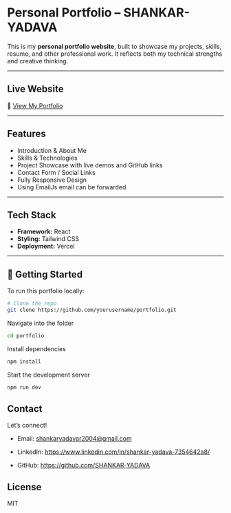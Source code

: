 #  Personal Portfolio – SHANKAR-YADAVA

This is my **personal portfolio website**, built to showcase my projects, skills, resume, and other professional work. It reflects both my technical strengths and creative thinking.

---

##  Live Website

🔗 [View My Portfolio](https://portfolio-omega-pink-95.vercel.app/)

---

##  Features

-  Introduction & About Me
-  Skills & Technologies
-  Project Showcase with live demos and GitHub links
-  Contact Form / Social Links
-  Fully Responsive Design
-  Using EmailJs email can be forwarded

---

##  Tech Stack

- **Framework:** React
- **Styling:** Tailwind CSS
- **Deployment:** Vercel

---

## 🚀 Getting Started

To run this portfolio locally:

```bash
# Clone the repo
git clone https://github.com/yourusername/portfolio.git
```
Navigate into the folder
```bash
cd portfolio
```
 Install dependencies
```bash
npm install
```
Start the development server
```bash
npm run dev
```

## Contact
Let’s connect!

- Email: shankaryadavar2004@gmail.com

 - LinkedIn: https://www.linkedin.com/in/shankar-yadava-7354642a8/

 - GitHub: https://github.com/SHANKAR-YADAVA



## License
MIT 






